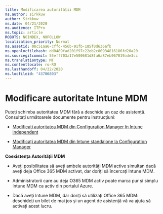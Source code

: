 ```yaml
---
title: Modificarea autorității MDM
ms.author: sirkkuw
author: Sirkkuw
ms.date: 04/21/2020
ms.audience: ITPro
ms.topic: article
ROBOTS: NOINDEX, NOFOLLOW
localization_priority: Normal
ms.assetid: 08c51aa6-cffc-456b-91fb-185f0d636afb
ms.openlocfilehash: dd0489fad201f97c22eb2c80934816186fd26a20
ms.sourcegitcommit: 55eff703a17e500681d8fa6a87eb067019ade3cc
ms.translationtype: MT
ms.contentlocale: ro-RO
ms.lasthandoff: 04/22/2020
ms.locfileid: "43706803"
---
```

# <a name="change-intune-mdm-authority"></a>Modificare autoritate Intune MDM

Puteți schimba autoritatea MDM fără a deschide un caz de asistență. Consultați următoarele documente pentru instrucțiuni:
  
- [Modificați autoritatea MDM din Configuration Manager în Intune independent](https://docs.microsoft.com/configmgr/mdm/deploy-use/migrate-change-mdm-authority)
    
- [Modificați autoritatea MDM din Intune standalone la Configuration Manager](https://docs.microsoft.com/configmgr/mdm/deploy-use/change-mdm-authority)
    
 **Coexistența Autorității MDM**
  
- Aveți posibilitatea să aveți ambele autorități MDM active simultan dacă aveți deja Office 365 MDM activat, dar doriți să încercați Intune MDM.
    
- Administratorii care au deja O365 MDM activ poate marca pur și simplu Intune MDM ca activ din portalul Azure.
    
- Dacă aveți Intune MDM, dar doriți să utilizați Office 365 MDM: deschideți un bilet de mai jos și un agent de asistență vă va ajuta să activați acest lucru.
    

